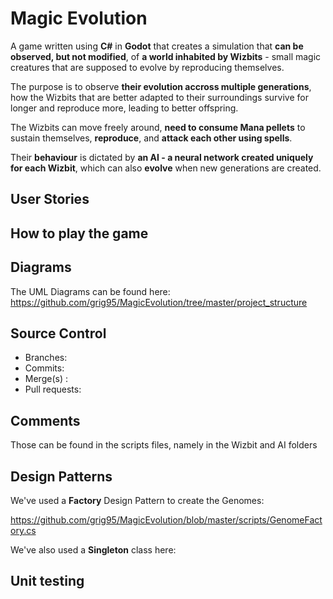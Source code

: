 # Magic Evolution

A game written using **C#** in **Godot** that creates a simulation that **can be observed, but not modified**, of **a world inhabited by Wizbits** - small magic creatures that are supposed to evolve by reproducing themselves.

The purpose is to observe **their evolution accross multiple generations**, how the Wizbits that are better adapted to their surroundings survive for longer and reproduce more, leading to better offspring.

The Wizbits can move freely around, **need to consume Mana pellets** to sustain themselves, **reproduce**, and **attack each other using spells**. 

Their **behaviour** is dictated by **an AI - a neural network created uniquely for each Wizbit**, which can also **evolve** when new generations are created.

## User Stories 

## How to play the game


## Diagrams
The UML Diagrams can be found here: https://github.com/grig95/MagicEvolution/tree/master/project_structure

## Source Control
 - Branches:
 - Commits:
 - Merge(s) : 
 - Pull requests:

## Comments
Those can be found in the scripts files, namely in the Wizbit and AI folders

## Design Patterns
We've used a **Factory** Design Pattern to create the Genomes:

https://github.com/grig95/MagicEvolution/blob/master/scripts/GenomeFactory.cs

We've also used a **Singleton** class here: 

## Unit testing

